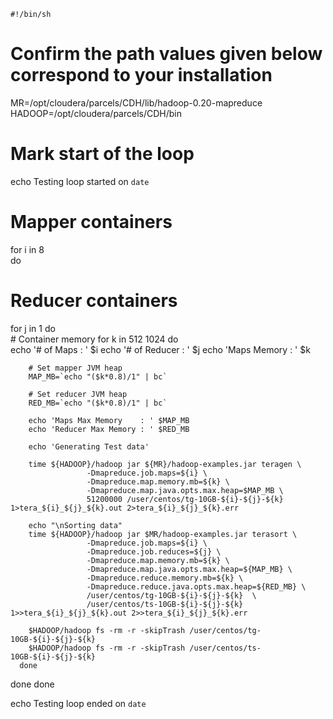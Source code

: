 	#!/bin/sh
# Confirm the path values given below correspond to your installation


MR=/opt/cloudera/parcels/CDH/lib/hadoop-0.20-mapreduce
HADOOP=/opt/cloudera/parcels/CDH/bin

# Mark start of the loop
echo Testing loop started on `date`


# Mapper containers
for i in 8    
do
   # Reducer containers
   for j in 1
   do                 
      # Container memory
      for k in 512 1024 
      do                         
		echo '# of Maps          : ' $i
		echo '# of Reducer       : ' $j
		echo 'Maps Memory        : ' $k
        
        # Set mapper JVM heap 
        MAP_MB=`echo "($k*0.8)/1" | bc` 

        # Set reducer JVM heap 
        RED_MB=`echo "($k*0.8)/1" | bc` 

		echo 'Maps Max Memory    : ' $MAP_MB
		echo 'Reducer Max Memory : ' $RED_MB

		echo 'Generating Test data'

        time ${HADOOP}/hadoop jar ${MR}/hadoop-examples.jar teragen \
                     -Dmapreduce.job.maps=${i} \
                     -Dmapreduce.map.memory.mb=${k} \
                     -Dmapreduce.map.java.opts.max.heap=$MAP_MB \
                     51200000 /user/centos/tg-10GB-${i}-${j}-${k} 1>tera_${i}_${j}_${k}.out 2>tera_${i}_${j}_${k}.err                       

		echo "\nSorting data"
        time ${HADOOP}/hadoop jar $MR/hadoop-examples.jar terasort \
                     -Dmapreduce.job.maps=${i} \
                     -Dmapreduce.job.reduces=${j} \
                     -Dmapreduce.map.memory.mb=${k} \
                     -Dmapreduce.map.java.opts.max.heap=${MAP_MB} \
                     -Dmapreduce.reduce.memory.mb=${k} \
                     -Dmapreduce.reduce.java.opts.max.heap=${RED_MB} \
   		             /user/centos/tg-10GB-${i}-${j}-${k}  \
	                 /user/centos/ts-10GB-${i}-${j}-${k} 1>>tera_${i}_${j}_${k}.out 2>>tera_${i}_${j}_${k}.err                         

        $HADOOP/hadoop fs -rm -r -skipTrash /user/centos/tg-10GB-${i}-${j}-${k}                         
        $HADOOP/hadoop fs -rm -r -skipTrash /user/centos/ts-10GB-${i}-${j}-${k}                 
      done
   done
done

echo Testing loop ended on `date`
